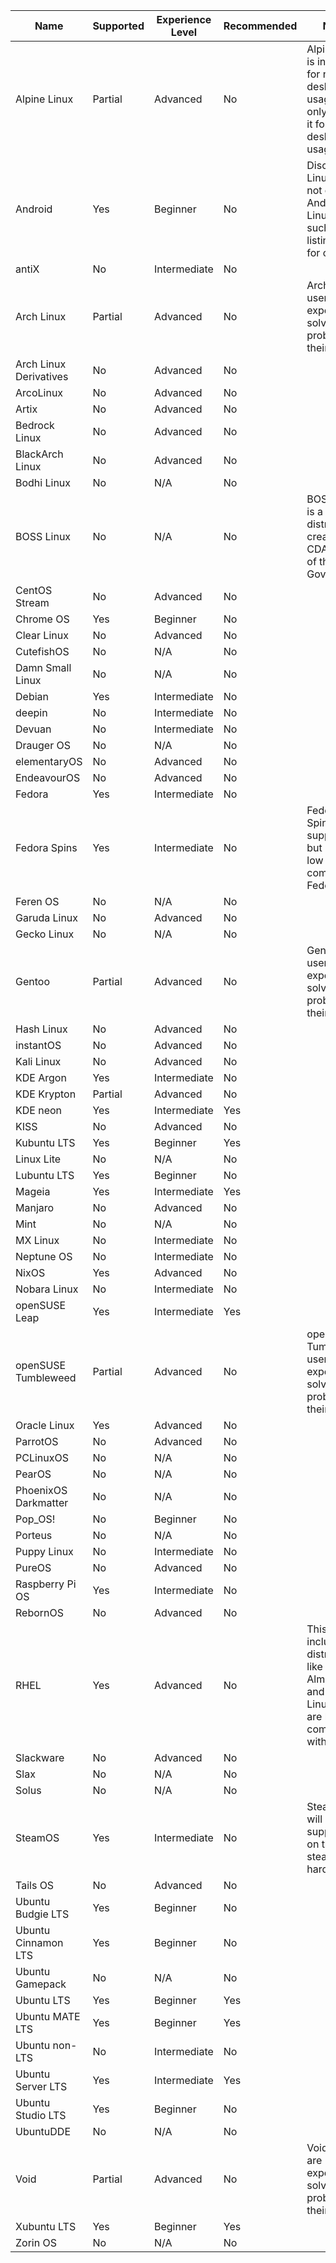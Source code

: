 |Name|Supported|Experience Level|Recommended|Notes|
|-|-|-|-|-|
|Alpine Linux|Partial|Advanced|No|Alpine Linux is intended for non-desktop usage, we only support it for non-desktop usage.|
|Android|Yes|Beginner|No|Discord Linux does not consider Android as Linux, as such, this listing is just for clarity.|
|antiX|No|Intermediate|No||
|Arch Linux|Partial|Advanced|No|Arch Linux users are expected to solve basic problems on their own.|
|Arch Linux Derivatives|No|Advanced|No||
|ArcoLinux|No|Advanced|No||
|Artix|No|Advanced|No||
|Bedrock Linux|No|Advanced|No||
|BlackArch Linux|No|Advanced|No||
|Bodhi Linux|No|N/A|No||
|BOSS Linux|No|N/A|No|BOSS Linux is a Linux distro created by CDAC, part of the Indian Government|
|CentOS Stream|No|Advanced|No||
|Chrome OS|Yes|Beginner|No||
|Clear Linux|No|Advanced|No||
|CutefishOS|No|N/A|No||
|Damn Small Linux|No|N/A|No||
|Debian|Yes|Intermediate|No||
|deepin|No|Intermediate|No||
|Devuan|No|Intermediate|No||
|Drauger OS|No|N/A|No||
|elementaryOS|No|Advanced|No||
|EndeavourOS|No|Advanced|No||
|Fedora|Yes|Intermediate|No||
|Fedora Spins|Yes|Intermediate|No|Fedora Spins are supported, but may be low quality compared to Fedora itself|
|Feren OS|No|N/A|No||
|Garuda Linux|No|Advanced|No||
|Gecko Linux|No|N/A|No||
|Gentoo|Partial|Advanced|No|Gentoo users are expected to solve basic problems on their own.|
|Hash Linux|No|Advanced|No||
|instantOS|No|Advanced|No||
|Kali Linux|No|Advanced|No||
|KDE Argon|Yes|Intermediate|No||
|KDE Krypton|Partial|Advanced|No||
|KDE neon|Yes|Intermediate|Yes||
|KISS|No|Advanced|No||
|Kubuntu LTS|Yes|Beginner|Yes||
|Linux Lite|No|N/A|No||
|Lubuntu LTS|Yes|Beginner|No||
|Mageia|Yes|Intermediate|Yes||
|Manjaro|No|Advanced|No||
|Mint|No|N/A|No||
|MX Linux|No|Intermediate|No||
|Neptune OS|No|Intermediate|No||
|NixOS|Yes|Advanced|No||
|Nobara Linux|No|Intermediate|No||
|openSUSE Leap|Yes|Intermediate|Yes||
|openSUSE Tumbleweed|Partial|Advanced|No|openSUSE Tumbleweed users are expected to solve basic problems on their own.|
|Oracle Linux|Yes|Advanced|No||
|ParrotOS|No|Advanced|No||
|PCLinuxOS|No|N/A|No||
|PearOS|No|N/A|No||
|PhoenixOS Darkmatter|No|N/A|No||
|Pop_OS!|No|Beginner|No||
|Porteus|No|N/A|No||
|Puppy Linux|No|Intermediate|No||
|PureOS|No|Advanced|No||
|Raspberry Pi OS|Yes|Intermediate|No||
|RebornOS|No|Advanced|No||
|RHEL|Yes|Advanced|No|This includes distributions like AlmaLinux and Rocky Linux that are binary-compatible with RHEL.|
|Slackware|No|Advanced|No||
|Slax|No|N/A|No||
|Solus|No|N/A|No||
|SteamOS|Yes|Intermediate|No|SteamOS will only be supported on the steamdeck hardware.|
|Tails OS|No|Advanced|No||
|Ubuntu Budgie LTS|Yes|Beginner|No||
|Ubuntu Cinnamon LTS|Yes|Beginner|No||
|Ubuntu Gamepack|No|N/A|No||
|Ubuntu LTS|Yes|Beginner|Yes||
|Ubuntu MATE LTS|Yes|Beginner|Yes||
|Ubuntu non-LTS|No|Intermediate|No||
|Ubuntu Server LTS|Yes|Intermediate|Yes||
|Ubuntu Studio LTS|Yes|Beginner|No||
|UbuntuDDE|No|N/A|No||
|Void|Partial|Advanced|No|Void users are expected to solve basic problems on their own.|
|Xubuntu LTS|Yes|Beginner|Yes||
|Zorin OS|No|N/A|No||
